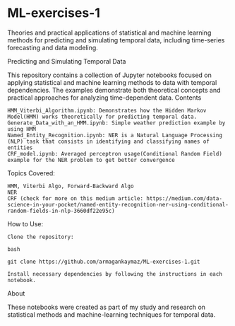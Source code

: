# ML-exercises-1
Theories and practical applications of statistical and machine learning methods for predicting and simulating temporal data, including time-series forecasting and data modeling.


Predicting and Simulating Temporal Data

This repository contains a collection of Jupyter notebooks focused on applying statistical and machine learning methods to data with temporal dependencies. The examples demonstrate both theoretical concepts and practical approaches for analyzing time-dependent data.
Contents

    HMM_Viterbi_Algorithm.ipynb: Demonstrates how the Hidden Markov Model(HMM) works theoretically for predicting temporal data.
    Generate_Data_with_an_HMM.ipynb: Simple weather prediction example by using HMM
    Named_Entity_Recognition.ipynb: NER is a Natural Language Processing (NLP) task that consists in identifying and classifying names of entities 
    CRF_model.ipynb: Averaged perceptron usage(Conditional Random Field) example for the NER problem to get better convergence


Topics Covered:

    HMM, Viterbi Algo, Forward-Backward Algo
    NER
    CRF (check for more on this medium article: https://medium.com/data-science-in-your-pocket/named-entity-recognition-ner-using-conditional-random-fields-in-nlp-3660df22e95c)
    

How to Use:

    Clone the repository:

    bash

    git clone https://github.com/armagankaymaz/ML-exercises-1.git

    Install necessary dependencies by following the instructions in each notebook.

About

These notebooks were created as part of my study and research on statistical methods and machine-learning techniques for temporal data.
